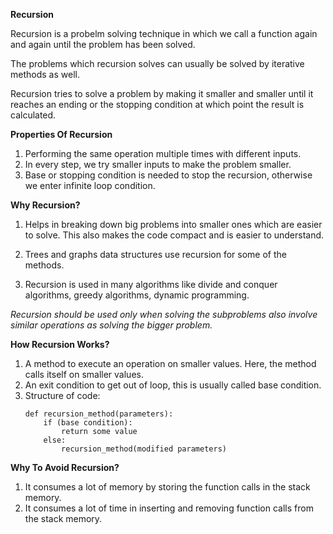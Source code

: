 **Recursion**

Recursion is a probelm solving technique in which we call a function again and again until the problem has been solved.

The problems which recursion solves can usually be solved by iterative methods as well. 

Recursion tries to solve a problem by making it smaller and smaller until it reaches an ending or the stopping condition at which point the result is calculated.

**Properties Of Recursion**
1. Performing the same operation multiple times with different inputs.
2. In every step, we try smaller inputs to make the problem smaller.
3. Base or stopping condition is needed to stop the recursion, otherwise we enter infinite loop condition.

**Why Recursion?**
1. Helps in breaking down big problems into smaller ones which are easier to solve. This also makes the code compact and is easier to understand.

2. Trees and graphs data structures use recursion for some of the methods.

3. Recursion is used in many algorithms like divide and conquer algorithms, greedy algorithms, dynamic programming.

*Recursion should be used only when solving the subproblems also involve similar operations as solving the bigger problem.*

**How Recursion Works?**
1. A method to execute an operation on smaller values. Here, the method calls itself on smaller values.
2. An exit condition to get out of loop, this is usually called base condition.
3. Structure of code:
    ```
    def recursion_method(parameters):
        if (base condition):
            return some value
        else:
            recursion_method(modified parameters)
    ```

**Why To Avoid Recursion?**
1. It consumes a lot of memory by storing the function calls in the stack memory.
2. It consumes a lot of time in inserting and removing function calls from the stack memory.
